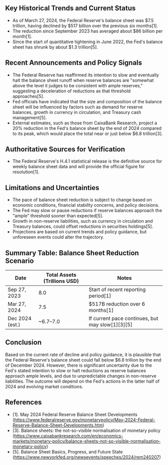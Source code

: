 ## Key Historical Trends and Current Status

- As of March 27, 2024, the Federal Reserve's balance sheet was $7.5 trillion, having declined by $517 billion over the previous six months[1].
- The reduction since September 2023 has averaged about $86 billion per month[1].
- Since the start of quantitative tightening in June 2022, the Fed's balance sheet has shrunk by about $1.3 trillion[5].

## Recent Announcements and Policy Signals

- The Federal Reserve has reaffirmed its intention to slow and eventually halt the balance sheet runoff when reserve balances are "somewhat above the level it judges to be consistent with ample reserves," suggesting a deceleration of reductions as that threshold approaches[5].
- Fed officials have indicated that the size and composition of the balance sheet will be influenced by factors such as demand for reserve balances, growth in currency in circulation, and Treasury cash management[5].
- External estimates, such as those from CaixaBank Research, project a 20% reduction in the Fed's balance sheet by the end of 2024 compared to its peak, which would place the total near or just below $6.8 trillion[3].

## Authoritative Sources for Verification

- The Federal Reserve's H.4.1 statistical release is the definitive source for weekly balance sheet data and will provide the official figure for resolution[1].

## Limitations and Uncertainties

- The pace of balance sheet reduction is subject to change based on economic conditions, financial stability concerns, and policy decisions.
- The Fed may slow or pause reductions if reserve balances approach the "ample" threshold sooner than expected[5].
- Growth in non-reserve liabilities, such as currency in circulation and Treasury balances, could offset reductions in securities holdings[5].
- Projections are based on current trends and policy guidance, but unforeseen events could alter the trajectory.

## Summary Table: Balance Sheet Reduction Scenario

| Date             | Total Assets (Trillions USD) | Notes                                    |
|------------------|-----------------------------|------------------------------------------|
| Sep 27, 2023     | 8.0                         | Start of recent reporting period[1]      |
| Mar 27, 2024     | 7.5                         | $517B reduction over 6 months[1]         |
| Dec 2024 (est.)  | ~6.7–7.0                    | If current pace continues, but may slow[1][3][5] |

## Conclusion

Based on the current rate of decline and policy guidance, it is plausible that the Federal Reserve's balance sheet could fall below $6.8 trillion by the end of December 2024. However, there is significant uncertainty due to the Fed's stated intention to slow or halt reductions as reserve balances approach ample levels, and due to unpredictable changes in non-reserve liabilities. The outcome will depend on the Fed's actions in the latter half of 2024 and evolving market conditions.

## References

- [1]. May 2024 Federal Reserve Balance Sheet Developments (https://www.federalreserve.gov/monetarypolicy/May-2024-Federal-Reserve-Balance-Sheet-Developments.htm)
- [3]. Balance sheets: the not-so-visible normalisation of monetary policy (https://www.caixabankresearch.com/en/economics-markets/monetary-policy/balance-sheets-not-so-visible-normalisation-monetary-policy)
- [5]. Balance Sheet Basics, Progress, and Future State (https://www.newyorkfed.org/newsevents/speeches/2024/rem240207)